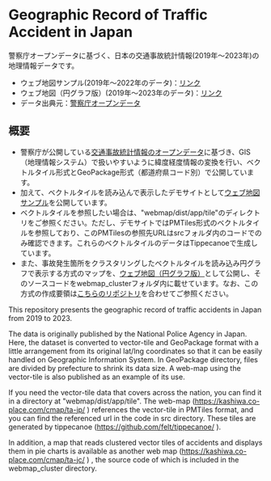 # Geographic Record of Traffic Accident in Japan 
警察庁オープンデータに基づく、日本の交通事故統計情報(2019年〜2023年)の地理情報データです。

- ウェブ地図サンプル(2019年〜2022年のデータ)：[リンク](https://kashiwa.co-place.com/cmap/ta-jp/)
- ウェブ地図（円グラフ版）(2019年〜2023年のデータ)：[リンク](https://kashiwa.co-place.com/cmap/ta-jc/)
- データ出典元：[警察庁オープンデータ](https://www.npa.go.jp/publications/statistics/koutsuu/opendata/index_opendata.html)

## 概要
- 警察庁が公開している[交通事故統計情報のオープンデータ](https://www.npa.go.jp/publications/statistics/koutsuu/opendata/index_opendata.html)に基づき、GIS（地理情報システム）で扱いやすいように緯度経度情報の変換を行い、ベクトルタイル形式とGeoPackage形式（都道府県コード別）で公開しています。
- 加えて、ベクトルタイルを読み込んで表示したデモサイトとして[ウェブ地図サンプル](https://kashiwa.co-place.com/cmap/ta-jp/)を公開しています。
- ベクトルタイルを参照したい場合は、"webmap/dist/app/tile"のディレクトリをご参照ください。ただし、デモサイトではPMTiles形式のベクトルタイルを参照しており、このPMTilesの参照先URLはsrcフォルダ内のコードでのみ確認できます。これらのベクトルタイルのデータはTippecanoeで生成しています。
- また、事故発生箇所をクラスタリングしたベクトルタイルを読み込み円グラフで表示する方式のマップを、[ウェブ地図（円グラフ版）](https://kashiwa.co-place.com/cmap/ta-jc/)として公開し、そのソースコードをwebmap_clusterフォルダ内に載せています。なお、この方式の作成要領は[こちらのリポジトリ](https://github.com/sanskruthiya/ta-chiba2022)を合わせてご参照ください。

This repository presents the geographic record of traffic accidents in Japan from 2019 to 2023.

The data is originally published by the National Police Agency in Japan.
Here, the dataset is converted to vector-tile and GeoPackage format with a little arrangement from its original lat/lng coordinates 
so that it can be easily handled on Geographic Information System.
In GeoPackage directory, files are divided by prefecture to shrink its data size.
A web-map using the vector-tile is also published as an example of its use.

If you need the vector-tile data that covers across the nation, you can find it in a directory at "webmap/dist/app/tile".
The web-map (https://kashiwa.co-place.com/cmap/ta-jp/ ) references the vector-tile in PMTiles format, and you can find the referenced url in the code in src directory.
These tiles are generated by tippecanoe (https://github.com/felt/tippecanoe/ ).

In addition, a map that reads clustered vector tiles of accidents and displays them in pie charts is available as another web map (https://kashiwa.co-place.com/cmap/ta-jc/ ) , the source code of which is included in the webmap_cluster directory.
